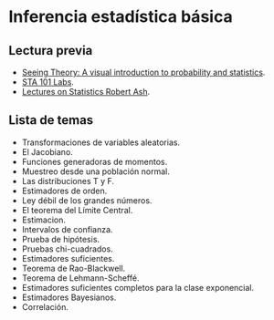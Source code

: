 # Inferencia estadística básica

## Lectura previa
 - [Seeing Theory: A visual introduction to probability and statistics](http://students.brown.edu/seeing-theory/).
 - [STA 101 Labs](http://www2.stat.duke.edu/~mc301/101_labs/).
 - [Lectures on Statistics Robert Ash](http://www.math.uiuc.edu/~r-ash/Stat.html).

## Lista de temas

 - Transformaciones  de variables aleatorias.
 - El Jacobiano.
 - Funciones generadoras de momentos.
 - Muestreo desde una población normal. 
 - Las distribuciones  T y F.
 - Estimadores  de orden.
 - Ley débil de los grandes números.
 - El teorema del Límite Central.
 - Estimacion.
 - Intervalos de confianza.
 - Prueba de hipótesis. 
 - Pruebas chi-cuadrados.
 - Estimadores suficientes.
 - Teorema de  Rao-Blackwell.
 - Teorema de Lehmann-Scheffé.
 - Estimadores suficientes completos para la clase exponencial.
 - Estimadores Bayesianos.
 - Correlación.
